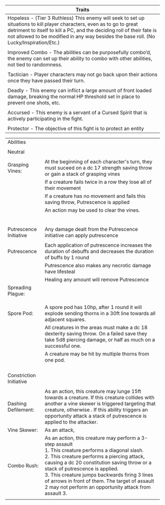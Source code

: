 | Traits                                                                                                                                                                                                                                                                                     |
| ------------------------------------------------------------------------------------------------------------------------------------------------------------------------------------------------------------------------------------------------------------------------------------------ |
| Hopeless - (Tier 3 Ruthless) This enemy will seek to set up situations to kill player characters, even as to go to great detriment to itself to kill a PC, and the deciding roll of their fate is not allowed to be modified in any way besides the base roll. (No Lucky/Inspiration/Etc.) |
|                                                                                                                                                                                                                                                                                            |
| Improved Combo - The abilities can be purposefully combo’d, the enemy can set up their ability to combo with other abilities, not tied to randomness.                                                                                                                                      |
|                                                                                                                                                                                                                                                                                            |
| Tactician - Player characters may not go back upon their actions once they have passed their turn.                                                                                                                                                                                         |
|                                                                                                                                                                                                                                                                                            |
| Deadly - This enemy can inflict a large amount of front loaded damage, breaking the normal HP threshold set in place to prevent one shots, etc.                                                                                                                                            |
|                                                                                                                                                                                                                                                                                            |
| Accursed - This enemy is a servant of a Cursed Spirit that is actively participating in the fight.                                                                                                                                                                                         |
|                                                                                                                                                                                                                                                                                            |
| Protector - The objective of this fight is to protect an entity                                                                                                                                                                                                                            |



|                         |                                                                                                                                                                                                                                                                                                                                                                                                      |
| ----------------------- | ---------------------------------------------------------------------------------------------------------------------------------------------------------------------------------------------------------------------------------------------------------------------------------------------------------------------------------------------------------------------------------------------------- |
| Abilities               |                                                                                                                                                                                                                                                                                                                                                                                                      |
|                         |                                                                                                                                                                                                                                                                                                                                                                                                      |
| Neutral                 |                                                                                                                                                                                                                                                                                                                                                                                                      |
|                         |                                                                                                                                                                                                                                                                                                                                                                                                      |
| Grasping Vines:         | At the beginning of each character's turn, they must suceed on a dc 17 strength saving throw or gain a stack of grasping vines                                                                                                                                                                                                                                                                       |
|                         | If a creature fails twice in a row they lose all of their movement                                                                                                                                                                                                                                                                                                                                   |
|                         | If a creature has no movement and fails this saving throw, Putrescence is applied                                                                                                                                                                                                                                                                                                                    |
|                         | An action may be used to clear the vines.                                                                                                                                                                                                                                                                                                                                                            |
|                         |                                                                                                                                                                                                                                                                                                                                                                                                      |
|                         |                                                                                                                                                                                                                                                                                                                                                                                                      |
|                         |                                                                                                                                                                                                                                                                                                                                                                                                      |
|                         |                                                                                                                                                                                                                                                                                                                                                                                                      |
|                         |                                                                                                                                                                                                                                                                                                                                                                                                      |
|                         |                                                                                                                                                                                                                                                                                                                                                                                                      |
| Putrescence Initiative  | Any damage dealt from the Putrescence initiative can apply putrescence                                                                                                                                                                                                                                                                                                                               |
|                         |                                                                                                                                                                                                                                                                                                                                                                                                      |
| Putrescence             | Each application of putrescence increases the duration of debuffs and decreases the duration of buffs by 1 round                                                                                                                                                                                                                                                                                     |
|                         | Putrescence also makes any necrotic damage have lifesteal                                                                                                                                                                                                                                                                                                                                            |
|                         | Healing any amount will remove Putrescence                                                                                                                                                                                                                                                                                                                                                           |
| Spreading Plague:       |                                                                                                                                                                                                                                                                                                                                                                                                      |
|                         |                                                                                                                                                                                                                                                                                                                                                                                                      |
|                         |                                                                                                                                                                                                                                                                                                                                                                                                      |
|                         |                                                                                                                                                                                                                                                                                                                                                                                                      |
| Spore Pod:              | A spore pod has 10hp, after 1 round it will explode sending thorns in a 30ft line towards all adjacent squares.                                                                                                                                                                                                                                                                                      |
|                         | All creatures in the areas must make a dc 18 dexterity saving throw. On a failed save they take 5d8 piercing damage, or half as much on a successful one.                                                                                                                                                                                                                                            |
|                         | A creature may be hit by multiple thorns from one pod.                                                                                                                                                                                                                                                                                                                                               |
|                         |                                                                                                                                                                                                                                                                                                                                                                                                      |
|                         |                                                                                                                                                                                                                                                                                                                                                                                                      |
|                         |                                                                                                                                                                                                                                                                                                                                                                                                      |
|                         |                                                                                                                                                                                                                                                                                                                                                                                                      |
| Constriction Initiative |                                                                                                                                                                                                                                                                                                                                                                                                      |
|                         |                                                                                                                                                                                                                                                                                                                                                                                                      |
| Dashing Defilement:     | As an action, this creature may lunge 15ft towards a creature. If this creature collides with another a vine skewer is triggered targeting that creature, otherwise . If this ability triggers an opportunity attack a stack of putrescence is applied to the attacker.                                                                                                                              |
| Vine Skewer:            | As an attack,                                                                                                                                                                                                                                                                                                                                                                                        |
| Combo Rush:             | As an action, this creature may perform a 3-step assault<br>1. This creature performs a diagonal slash.<br>2. This creature performs a piercing attack, causing a dc 20 constitution saving throw or a stack of putrescence is applied.<br>3. This creature jumps backwards firing 3 lines of arrows in front of them. The target of assault 2 may not perform an opportunity attack from assault 3. |
|                         |                                                                                                                                                                                                                                                                                                                                                                                                      |
